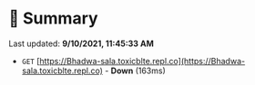 # 📖 Summary
Last updated: **9/10/2021, 11:45:33 AM**

- `GET` [https://Bhadwa-sala.toxicblte.repl.co](https://Bhadwa-sala.toxicblte.repl.co) - **Down** (163ms)
